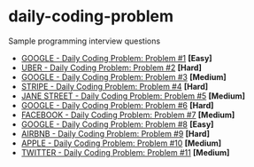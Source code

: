 # daily-coding-problem
Sample programming interview questions

- [GOOGLE - Daily Coding Problem: Problem #1](google_12_06_2020/google_12_06_2020.txt) **[Easy]**
- [UBER - Daily Coding Problem: Problem #2](uber_13_06_2020/uber_13_06_2020.txt) **[Hard]**
- [GOOGLE - Daily Coding Problem: Problem #3](google_14_06_2020/google_14_06_2020.txt) **[Medium]**
- [STRIPE - Daily Coding Problem: Problem #4](stripe_15_06_2020/stripe_15_06_2020.txt) **[Hard]**
- [JANE STREET - Daily Coding Problem: Problem #5](jane_street_16_06_2020/jane_street_16_06_2020.txt) **[Medium]**
- [GOOGLE - Daily Coding Problem: Problem #6](google_17_06_2020/google_17_06_2020.txt) **[Hard]**
- [FACEBOOK - Daily Coding Problem: Problem #7](facebook_18_06_2020/facebook_18_06_2020.txt) **[Medium]**
- [GOOGLE - Daily Coding Problem: Problem #8](google_19_06_2020/google_19_06_2020.txt) **[Easy]**
- [AIRBNB - Daily Coding Problem: Problem #9](airbnb_20_06_2020/airbnb_20_06_2020.txt) **[Hard]**
- [APPLE - Daily Coding Problem: Problem #10](apple_21_06_2020/apple_21_06_2020.txt) **[Medium]**
- [TWITTER - Daily Coding Problem: Problem #11](twitter_22_06_2020/twitter_22_06_2020.txt) **[Medium]**